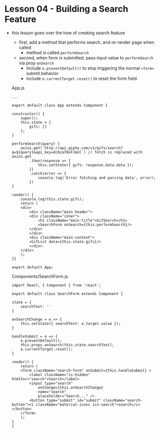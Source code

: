 # Lesson 04 - Building a Search Feature

- this lesson goes over the how of creating search feature
    - first, add a method that performs search, and re-render page when called
        - method is called `performSearch`
    - second, when form is submitted, pass input value to `performSearch` via prop `onSearch`
        - include `e.preventDefault()` to stop triggering the normal `<form>` submit behavior
        - include `e.currentTarget.reset()` to reset the form field

    App.js
    ```
    ...

    export default class App extends Component {

    constructor() {
        super();
        this.state = {
            gifs: []
        };
    }

    performSearch(query) {
        axios.get(`http://api.giphy.com/v1/gifs/search?q=${query}&api_key=dc6zaTOxFJmzC`) // fetch is replaced with axios.get
            .then(response => {
                this.setState({ gifs: response.data.data });
            })
            .catch(error => {
                console.log('Error fetching and parsing data', error);
            })
    }

    render() {
        console.log(this.state.gifs);
        return (
        <div>
            <div className="main-header">
            <div className="inner">
                <h1 className="main-title">GifSearch</h1>
                <SearchForm onSearch={this.performSearch}/>
            </div>
            </div>
            <div className="main-content">
            <GifList data={this.state.gifs}/>
            </div>
        </div>
        );
    }}

    export default App;
    ```

    Components/SearchForm.js
    ```
    import React, { Component } from 'react';

    export default class SearchForm extends Component {

    state = {
        searchText: ''
    }

    onSearchChange = e => {
        this.setState({ searchText: e.target.value });
    }

    handleSubmit = e => {
        e.preventDefault();
        this.props.onSearch(this.state.searchText);
        e.currentTarget.reset();
    }

    render() {
        return (
        <form className="search-form" onSubmit={this.handleSubmit} >
            <label className="is-hidden" htmlFor="search">Search</label>
            <input type="search"
                onChange={this.onSearchChange}
                name="search"
                placeholder="Search..." />
            <button type="submit" id="submit" className="search-button"><i className="material-icons icn-search">search</i></button>
        </form>
        );
    }
    }

    ```